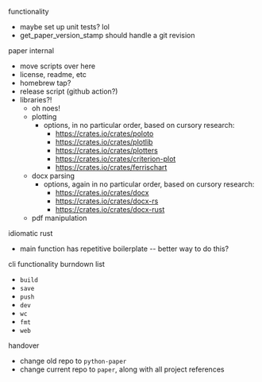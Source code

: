 functionality
* maybe set up unit tests? lol
* get_paper_version_stamp should handle a git revision

paper internal
* move scripts over here
* license, readme, etc
* homebrew tap?
* release script (github action?)
* libraries?!
  - oh noes!
  - plotting
    - options, in no particular order, based on cursory research:
      - https://crates.io/crates/poloto
      - https://crates.io/crates/plotlib
      - https://crates.io/crates/plotters
      - https://crates.io/crates/criterion-plot
      - https://crates.io/crates/ferrischart
  - docx parsing
    - options, again in no particular order, based on cursory research:
      - https://crates.io/crates/docx
      - https://crates.io/crates/docx-rs
      - https://crates.io/crates/docx-rust
  - pdf manipulation

idiomatic rust
* main function has repetitive boilerplate -- better way to do this? 

cli functionality burndown list
* `build`
* `save`
* `push`
* `dev`
* `wc`
* `fmt`
* `web`

handover
* change old repo to `python-paper`
* change current repo to `paper`, along with all project references
